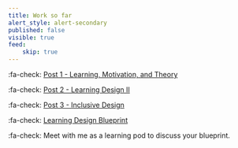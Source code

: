 ```yaml
---
title: Work so far
alert_style: alert-secondary
published: false
visible: true
feed:
    skip: true
---
```


:fa-check: [Post 1 - Learning, Motivation, and Theory](https://edtechuvic.ca/edci335/prompt-learning-motivation-and-theory/)

:fa-check: [Post 2 - Learning Design II](https://edtechuvic.ca/edci335/prompt-ldii/)

:fa-check: [Post 3 - Inclusive Design](https://edtechuvic.ca/edci335/prompt-inclusive-design/)

:fa-check: [Learning Design Blueprint](https://edtechuvic.ca/edci335/learning-design-blueprint/)

:fa-check: Meet with me as a learning pod to discuss your blueprint.
